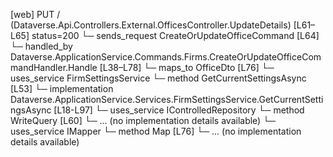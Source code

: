 [web] PUT /  (Dataverse.Api.Controllers.External.OfficesController.UpdateDetails)  [L61–L65] status=200
  └─ sends_request CreateOrUpdateOfficeCommand [L64]
    └─ handled_by Dataverse.ApplicationService.Commands.Firms.CreateOrUpdateOfficeCommandHandler.Handle [L38–L78]
      └─ maps_to OfficeDto [L76]
      └─ uses_service FirmSettingsService
        └─ method GetCurrentSettingsAsync [L53]
          └─ implementation Dataverse.ApplicationService.Services.FirmSettingsService.GetCurrentSettingsAsync [L18-L97]
      └─ uses_service IControlledRepository<Office>
        └─ method WriteQuery [L60]
          └─ ... (no implementation details available)
      └─ uses_service IMapper
        └─ method Map [L76]
          └─ ... (no implementation details available)

